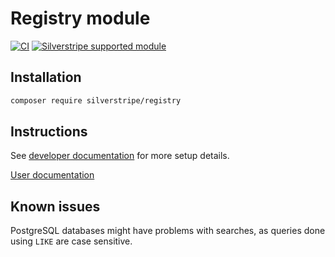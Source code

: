 # Registry module

[![CI](https://github.com/silverstripe/silverstripe-registry/actions/workflows/ci.yml/badge.svg)](https://github.com/silverstripe/silverstripe-registry/actions/workflows/ci.yml)
[![Silverstripe supported module](https://img.shields.io/badge/silverstripe-supported-0071C4.svg)](https://www.silverstripe.org/software/addons/silverstripe-commercially-supported-module-list/)

## Installation

```sh
composer require silverstripe/registry
```

## Instructions

See [developer documentation](docs/en/index.md) for more setup details.

[User documentation](docs/en/userguide/index.md)

## Known issues

PostgreSQL databases might have problems with searches, as queries done using `LIKE` are case sensitive.
